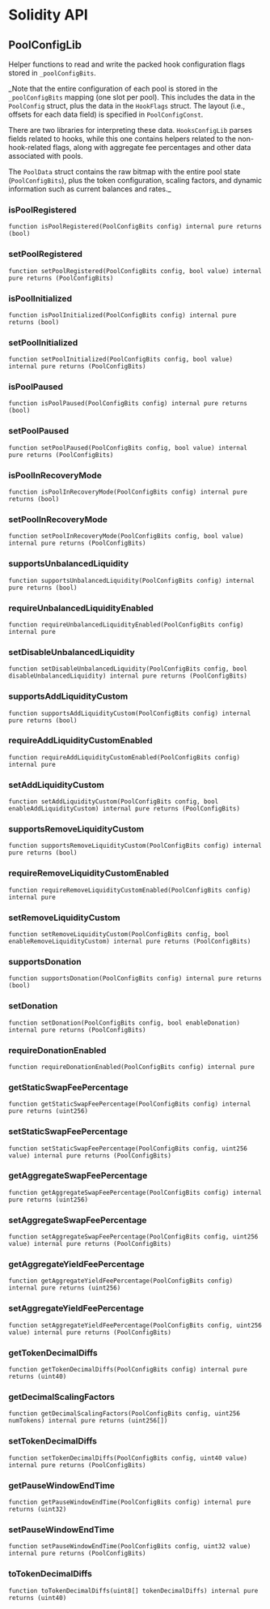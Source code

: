# Solidity API

## PoolConfigLib

Helper functions to read and write the packed hook configuration flags stored in `_poolConfigBits`.

_Note that the entire configuration of each pool is stored in the `_poolConfigBits` mapping (one slot
per pool). This includes the data in the `PoolConfig` struct, plus the data in the `HookFlags` struct.
The layout (i.e., offsets for each data field) is specified in `PoolConfigConst`.

There are two libraries for interpreting these data. `HooksConfigLib` parses fields related to hooks, while
this one contains helpers related to the non-hook-related flags, along with aggregate fee percentages and
other data associated with pools.

The `PoolData` struct contains the raw bitmap with the entire pool state (`PoolConfigBits`), plus the token
configuration, scaling factors, and dynamic information such as current balances and rates._

### isPoolRegistered

```solidity
function isPoolRegistered(PoolConfigBits config) internal pure returns (bool)
```

### setPoolRegistered

```solidity
function setPoolRegistered(PoolConfigBits config, bool value) internal pure returns (PoolConfigBits)
```

### isPoolInitialized

```solidity
function isPoolInitialized(PoolConfigBits config) internal pure returns (bool)
```

### setPoolInitialized

```solidity
function setPoolInitialized(PoolConfigBits config, bool value) internal pure returns (PoolConfigBits)
```

### isPoolPaused

```solidity
function isPoolPaused(PoolConfigBits config) internal pure returns (bool)
```

### setPoolPaused

```solidity
function setPoolPaused(PoolConfigBits config, bool value) internal pure returns (PoolConfigBits)
```

### isPoolInRecoveryMode

```solidity
function isPoolInRecoveryMode(PoolConfigBits config) internal pure returns (bool)
```

### setPoolInRecoveryMode

```solidity
function setPoolInRecoveryMode(PoolConfigBits config, bool value) internal pure returns (PoolConfigBits)
```

### supportsUnbalancedLiquidity

```solidity
function supportsUnbalancedLiquidity(PoolConfigBits config) internal pure returns (bool)
```

### requireUnbalancedLiquidityEnabled

```solidity
function requireUnbalancedLiquidityEnabled(PoolConfigBits config) internal pure
```

### setDisableUnbalancedLiquidity

```solidity
function setDisableUnbalancedLiquidity(PoolConfigBits config, bool disableUnbalancedLiquidity) internal pure returns (PoolConfigBits)
```

### supportsAddLiquidityCustom

```solidity
function supportsAddLiquidityCustom(PoolConfigBits config) internal pure returns (bool)
```

### requireAddLiquidityCustomEnabled

```solidity
function requireAddLiquidityCustomEnabled(PoolConfigBits config) internal pure
```

### setAddLiquidityCustom

```solidity
function setAddLiquidityCustom(PoolConfigBits config, bool enableAddLiquidityCustom) internal pure returns (PoolConfigBits)
```

### supportsRemoveLiquidityCustom

```solidity
function supportsRemoveLiquidityCustom(PoolConfigBits config) internal pure returns (bool)
```

### requireRemoveLiquidityCustomEnabled

```solidity
function requireRemoveLiquidityCustomEnabled(PoolConfigBits config) internal pure
```

### setRemoveLiquidityCustom

```solidity
function setRemoveLiquidityCustom(PoolConfigBits config, bool enableRemoveLiquidityCustom) internal pure returns (PoolConfigBits)
```

### supportsDonation

```solidity
function supportsDonation(PoolConfigBits config) internal pure returns (bool)
```

### setDonation

```solidity
function setDonation(PoolConfigBits config, bool enableDonation) internal pure returns (PoolConfigBits)
```

### requireDonationEnabled

```solidity
function requireDonationEnabled(PoolConfigBits config) internal pure
```

### getStaticSwapFeePercentage

```solidity
function getStaticSwapFeePercentage(PoolConfigBits config) internal pure returns (uint256)
```

### setStaticSwapFeePercentage

```solidity
function setStaticSwapFeePercentage(PoolConfigBits config, uint256 value) internal pure returns (PoolConfigBits)
```

### getAggregateSwapFeePercentage

```solidity
function getAggregateSwapFeePercentage(PoolConfigBits config) internal pure returns (uint256)
```

### setAggregateSwapFeePercentage

```solidity
function setAggregateSwapFeePercentage(PoolConfigBits config, uint256 value) internal pure returns (PoolConfigBits)
```

### getAggregateYieldFeePercentage

```solidity
function getAggregateYieldFeePercentage(PoolConfigBits config) internal pure returns (uint256)
```

### setAggregateYieldFeePercentage

```solidity
function setAggregateYieldFeePercentage(PoolConfigBits config, uint256 value) internal pure returns (PoolConfigBits)
```

### getTokenDecimalDiffs

```solidity
function getTokenDecimalDiffs(PoolConfigBits config) internal pure returns (uint40)
```

### getDecimalScalingFactors

```solidity
function getDecimalScalingFactors(PoolConfigBits config, uint256 numTokens) internal pure returns (uint256[])
```

### setTokenDecimalDiffs

```solidity
function setTokenDecimalDiffs(PoolConfigBits config, uint40 value) internal pure returns (PoolConfigBits)
```

### getPauseWindowEndTime

```solidity
function getPauseWindowEndTime(PoolConfigBits config) internal pure returns (uint32)
```

### setPauseWindowEndTime

```solidity
function setPauseWindowEndTime(PoolConfigBits config, uint32 value) internal pure returns (PoolConfigBits)
```

### toTokenDecimalDiffs

```solidity
function toTokenDecimalDiffs(uint8[] tokenDecimalDiffs) internal pure returns (uint40)
```

